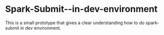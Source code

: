 # Spark-Submit--in-dev-environment
This is a small prototype that gives a clear understanding how to do spark-submit in dev environment.
